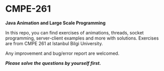 # CMPE-261
**Java Animation and Large Scale Programming**

In this repo, you can find exercises of animations, threads, socket programming, server-client examples and more with solutions. Exercises are from CMPE 261 at Istanbul Bilgi University.

Any improvement and bug/error report are welcomed.

***Please solve the questions by yourself first.***
